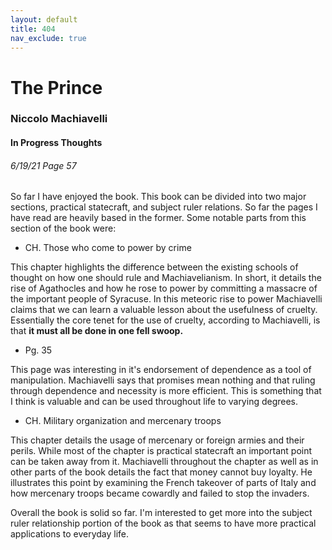 ```yaml
---
layout: default
title: 404
nav_exclude: true
---
```

# The Prince
### Niccolo Machiavelli

#### In Progress Thoughts
###### 6/19/21 Page 57
So far I have enjoyed the book. This book can be divided into two major sections, practical statecraft, and subject ruler relations. So far the pages I have read are heavily based in the former. Some notable parts from this section of the book were:
- CH. Those who come to power by crime

This chapter highlights the difference between the existing schools of thought on how one should rule and Machiavelianism. In short, it details the rise of Agathocles and how he rose to power by committing a massacre of the important people of Syracuse. In this meteoric rise to power Machiavelli claims that we can learn a valuable lesson about the usefulness of cruelty. Essentially the core tenet for the use of cruelty, according to Machiavelli, is that **it must all be done in one fell swoop.** 
- Pg. 35

This page was interesting in it's endorsement of dependence as a tool of manipulation. Machiavelli says that promises mean nothing and that ruling through dependence and necessity is more efficient. This is something that I think is valuable and can be used throughout life to varying degrees.
- CH. Military organization and mercenary troops

This chapter details the usage of mercenary or foreign armies and their perils. While most of the chapter is practical statecraft an important point can be taken away from it. Machiavelli throughout the chapter as well as in other parts of the book details the fact that money cannot buy loyalty. He illustrates this point by examining the French takeover of parts of Italy and how mercenary troops became cowardly and failed to stop the invaders.

Overall the book is solid so far. I'm interested to get more into the subject ruler relationship portion of the book as that seems to have more practical applications to everyday life.